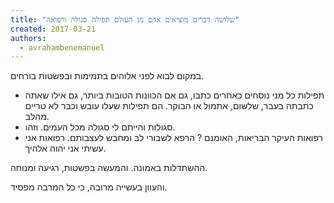 ```yaml
---
title: "שלושה דברים מוציאים אדם מן העולם תפילה סגולה ורפואה"
created: 2017-03-21
authors: 
  - avrahambenemanuel
---
```


במקום לבוא לפני אלוהים בתמימות ובפשטות בורחים.

- תפילות כל מני נוסחים כאחרים כתבו, גם אם הכוונות הטובות ביותר, גם אילו שאתה כתבתה בעבר, שלשום, אתמול או הבוקר. הם תפילות שעלו עובש וכבר לא טריים מהלב.
- סגולות והייתם לי סגולה מכל העמים. וזהו.
- רפואות העיקר הבריאות, האומנם ? הרפא לשבורי לב ומחבש לעצבותם. רפואות אני עשיתי אני יהוה אלהיך.

ההשתדלות באמונה. והמעשה בפשטות, רגיעה ומנוחה.

והעוון בעשייה מרובה, כי כל המרבה מפסיד.
